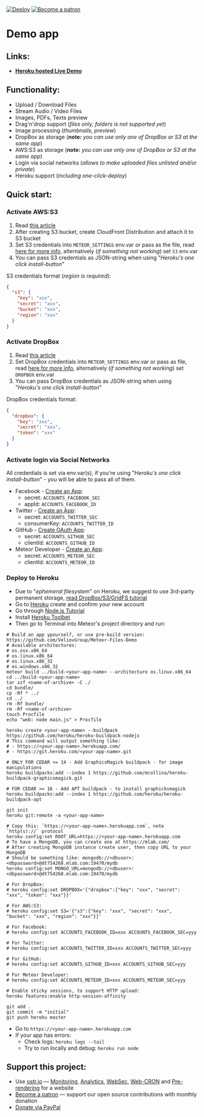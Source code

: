 [![Deploy](https://www.herokucdn.com/deploy/button.svg)](https://heroku.com/deploy?template=https://github.com/VeliovGroup/Meteor-Files-Demo)
[![Become a patron](https://c5.patreon.com/external/logo/become_a_patron_button.png)](https://www.patreon.com/bePatron?u=20396046)

# Demo app

## Links:

- __[Heroku hosted Live Demo](https://files.veliov.com/)__

## Functionality:

- Upload / Download Files
- Stream Audio / Video Files
- Images, PDFs, Texts preview
- Drag'n'drop support (*files only, folders is not supported yet*)
- Image processing (*thumbnails, preview*)
- DropBox as storage (__note:__ *you can use only one of DropBox or S3 at the same app*)
- AWS:S3 as storage (__note:__ *you can use only one of DropBox or S3 at the same app*)
- Login via social networks (*allows to make uploaded files unlisted and/or private*)
- Heroku support (*including one-click-deploy*)

## Quick start:

### Activate AWS:S3

1. Read [this article](https://github.com/VeliovGroup/Meteor-Files/wiki/AWS-S3-Integration)
2. After creating S3 bucket, create CloudFront Distribution and attach it to S3 bucket
3. Set S3 credentials into `METEOR_SETTINGS` env.var or pass as the file, read [here for more info](http://docs.meteor.com/#/full/meteor_settings), alternatively (*if something not working*) set `S3` env.var
4. You can pass S3 credentials as JSON-string when using "*Heroku's one click install-button*"

S3 credentials format (*region is required*):

```json
{
  "s3": {
    "key": "xxx",
    "secret": "xxx",
    "bucket": "xxx",
    "region": "xxx"
  }
}
```

### Activate DropBox

1. Read [this article](https://github.com/VeliovGroup/Meteor-Files/wiki/DropBox-Integration)
2. Set DropBox credentials into `METEOR_SETTINGS` env.var or pass as file, read [here for more info](http://docs.meteor.com/#/full/meteor_settings), alternatively (*if something not working*) set `DROPBOX` env.var
3. You can pass DropBox credentials as JSON-string when using "*Heroku's one click install-button*"

DropBox credentials format:

```json
{
  "dropbox": {
    "key": "xxx",
    "secret": "xxx",
    "token": "xxx"
  }
}
```

### Activate login via Social Networks

All credentials is set via env.var(s), if you're using "*Heroku's one click install-button*" - you will be able to pass all of them.

- Facebook - [Create an App](https://developers.facebook.com/apps/):
  - secret: `ACCOUNTS_FACEBOOK_SEC`
  - appId: `ACCOUNTS_FACEBOOK_ID`
- Twitter - [Create an App](https://apps.twitter.com):
  - secret: `ACCOUNTS_TWITTER_SEC`
  - consumerKey: `ACCOUNTS_TWITTER_ID`
- GitHub - [Create OAuth App](https://github.com/settings/developers):
  - secret: `ACCOUNTS_GITHUB_SEC`
  - clientId: `ACCOUNTS_GITHUB_ID`
- Meteor Developer - [Create an App](https://www.meteor.com/account-settings):
  - secret: `ACCOUNTS_METEOR_SEC`
  - clientId: `ACCOUNTS_METEOR_ID`

### Deploy to Heroku

- Due to "*ephemeral filesystem*" on Heroku, we suggest to use 3rd-party permanent storage, [read DropBox/S3/GridFS tutorial](https://github.com/VeliovGroup/Meteor-Files/wiki/Third-party-storage)
- Go to [Heroku](https://signup.heroku.com/dc) create and confirm your new account
- Go through [Node.js Tutorial](https://devcenter.heroku.com/articles/getting-started-with-nodejs)
- Install [Heroku Toolbet](https://devcenter.heroku.com/articles/getting-started-with-nodejs#set-up)
- Then go to Terminal into Meteor's project directory and run:

```shell
# Build an app ypourself, or use pre-build version: https://github.com/VeliovGroup/Meteor-Files-Demo
# Available architectures:
# os.osx.x86_64
# os.linux.x86_64
# os.linux.x86_32
# os.windows.x86_32
meteor build ../build-<your-app-name> --architecture os.linux.x86_64
cd ../build-<your-app-name>
tar xzf <name-of-archive> -C ./
cd bundle/
cp -Rf * ../
cd ../
rm -Rf bundle/
rm -Rf <name-of-archive>
touch Procfile
echo "web: node main.js" > Procfile

heroku create <your-app-name> --buildpack https://github.com/heroku/heroku-buildpack-nodejs
# This command will output something like:
# - https://<your-app-name>.herokuapp.com/
# - https://git.heroku.com/<your-app-name>.git

# ONLY FOR CEDAR <= 14 - Add GraphicsMagick buildpack - for image manipulations
heroku buildpacks:add --index 1 https://github.com/mcollina/heroku-buildpack-graphicsmagick.git

# FOR CEDAR >= 16 - Add APT buildpack - to install graphicksmagick
heroku buildpacks:add --index 1 https://github.com/heroku/heroku-buildpack-apt

git init
heroku git:remote -a <your-app-name>

# Copy this: `https://<your-app-name>.herokuapp.com`, note `http(s)://` protocol
heroku config:set ROOT_URL=https://<your-app-name>.herokuapp.com
# To have a MongoDB, you can create one at https://mlab.com/
# After creating MongoDB instance create user, then copy URL to your MongoDB
# Should be something like: mongodb://<dbuser>:<dbpassword>@dt754268.mlab.com:19470/mydb
heroku config:set MONGO_URL=mongodb://<dbuser>:<dbpassword>@dt754268.mlab.com:19470/mydb

# For DropBox:
# heroku config:set DROPBOX='{"dropbox":{"key": "xxx", "secret": "xxx", "token": "xxx"}}'

# For AWS:S3:
# heroku config:set S3='{"s3":{"key": "xxx", "secret": "xxx", "bucket": "xxx", "region": "xxx"}}'

# For Facebook:
# heroku config:set ACCOUNTS_FACEBOOK_ID=xxx ACCOUNTS_FACEBOOK_SEC=yyy

# For Twitter:
# heroku config:set ACCOUNTS_TWITTER_ID=xxx ACCOUNTS_TWITTER_SEC=yyy

# For GitHub:
# heroku config:set ACCOUNTS_GITHUB_ID=xxx ACCOUNTS_GITHUB_SEC=yyy

# For Meteor Developer:
# heroku config:set ACCOUNTS_METEOR_ID=xxx ACCOUNTS_METEOR_SEC=yyy

# Enable sticky sessions, to support HTTP upload:
heroku features:enable http-session-affinity

git add .
git commit -m "initial"
git push heroku master
```

- Go to `https://<your-app-name>.herokuapp.com`
- If your app has errors:
  - Check logs: `heroku logs --tail`
  - Try to run locally and debug: `heroku run node`

## Support this project:

- Use [ostr.io](https://ostr.io) — [Monitoring](https://snmp-monitoring.com), [Analytics](https://ostr.io/info/web-analytics), [WebSec](https://domain-protection.info), [Web-CRON](https://web-cron.info) and [Pre-rendering](https://prerendering.com) for a website
- [Become a patron](https://www.patreon.com/bePatron?u=20396046) — support our open source contributions with monthly donation
- [Donate via PayPal](https://paypal.me/veliovgroup)
